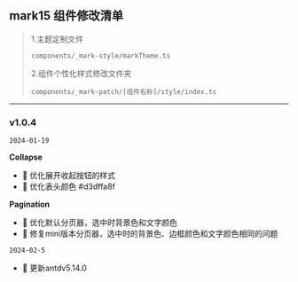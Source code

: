 ## mark15 组件修改清单

> 1.主题定制文件
>
> `components/_mark-style/markTheme.ts`
>
> 2.组件个性化样式修改文件夹
>
> `components/_mark-patch/[组件名称]/style/index.ts`

---

### v1.0.4

`2024-01-19`

**Collapse**

- 🔨 优化展开收起按钮的样式
- 🔨 优化表头颜色 #d3dffa8f

**Pagination**

- 🔨 优化默认分页器，选中时背景色和文字颜色
- 🔨 修复mini版本分页器，选中时的背景色、边框颜色和文字颜色相同的问题

`2024-02-5`

- 🚀 更新antdv5.14.0
